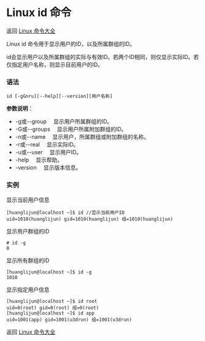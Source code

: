 # Linux id 命令

返回 [Linux 命令大全](https://ahuang007.github.com/Linux-Command)

Linux id 命令用于显示用户的ID，以及所属群组的ID。

id会显示用户以及所属群组的实际与有效ID。若两个ID相同，则仅显示实际ID。若仅指定用户名称，则显示目前用户的ID。

### 语法

```
id [-gGnru][--help][--version][用户名称]
```

**参数说明**：

- -g或--group 　显示用户所属群组的ID。
- -G或--groups 　显示用户所属附加群组的ID。
- -n或--name 　显示用户，所属群组或附加群组的名称。
- -r或--real 　显示实际ID。
- -u或--user 　显示用户ID。
- -help 　显示帮助。
- -version 　显示版本信息。

### 实例

显示当前用户信息

```
[huanglijun@localhost ~]$ id //显示当前用户ID
uid=1010(huanglijun) gid=1010(huanglijun) 组=1010(huanglijun)
```

显示用户群组的ID

```
# id -g
0
```

显示所有群组的ID

```
[huanglijun@localhost ~]$ id -g
1010
```

显示指定用户信息

```
[huanglijun@localhost ~]$ id root
uid=0(root) gid=0(root) 组=0(root)
[huanglijun@localhost ~]$ id app
uid=1001(app) gid=1001(u3drun) 组=1001(u3drun)
```

返回 [Linux 命令大全](https://ahuang007.github.com/Linux-Command)

